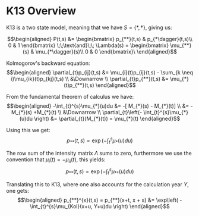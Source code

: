 # K13 Overview 

K13 is a two state model, meaning that we have $S = \{*, \dagger\}$, giving us: 

$$\begin{aligned}
P(t,s) &= 
\begin{bmatrix}
p_{**}(t,s) & p_{*\dagger}(t,s)\\
0 & 1 
\end{bmatrix}
\;\;\text{and}\;\;
\Lambda(s) = 
\begin{bmatrix}
\mu_{**}(s) & \mu_{*\dagger}(s)\\
0 & 0
\end{bmatrix}\
\end{aligned}$$ 

Kolmogorov's backward equation: 
$$\begin{aligned}
\partial_{t}p_{ij}(t,s) &= 
\mu_{i}(t)p_{ij}(t,s) - \sum_{k \neq i}\mu_{ik}(t)p_{kj}(t,s) \\ 
&\Downarrow \\ 
\partial_{t}p_{**}(t,s) &= 
\mu_{*}(t)p_{**}(t,s)
\end{aligned}$$

From the fundamental theorem of calculus we have: 
$$\begin{aligned}
-\int_{t}^{s}\mu_{*}(u)du &= -[ M_{*}(s) - M_{*}(t)] \\ 
&= -M_{*}(s) +M_{*}(t) \\
&\Downarrow \\ 
\partial_{t}\left(-
\int_{t}^{s}\mu_{*}(u)du
\right)
&= 
\partial_{t}(M_{*}(t)) = \mu_{*}(t)
\end{aligned}$$ 

Using this we get: 
$$
p_{**}(t,s) = \exp\left(
-\int_{t}^{s}\mu_{*}(u)du
\right)
$$

The row sum of the intensity matrix $\Lambda$ sums to zero, furthermore we use the convention that $\mu_{i}(t) = - \mu_{ii}(t)$, this yields:
$$
p_{**}(t,s) = \exp\left(
-\int_{t}^{s}\mu_{*\dagger}(u)du
\right)
$$ 

Translating this to K13, where one also accounts for the calculation year $Y$, one gets:
$$\begin{aligned}
p_{**}^{x}(t,s) = p_{**}(x+t, x + s)
&= 
\exp\left(
-\int_{t}^{s}\mu_{Kol}(x+u, Y+u)du    
\right)
\end{aligned}$$